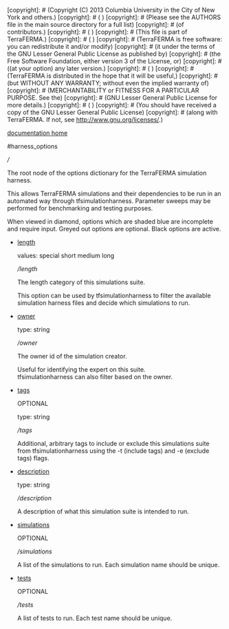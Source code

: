 [copyright]: # (Copyright (C) 2013 Columbia University in the City of New York and others.)
[copyright]: # ( )
[copyright]: # (Please see the AUTHORS file in the main source directory for a full list)
[copyright]: # (of contributors.)
[copyright]: # ( )
[copyright]: # (This file is part of TerraFERMA.)
[copyright]: # ( )
[copyright]: # (TerraFERMA is free software: you can redistribute it and/or modify)
[copyright]: # (it under the terms of the GNU Lesser General Public License as published by)
[copyright]: # (the Free Software Foundation, either version 3 of the License, or)
[copyright]: # ((at your option) any later version.)
[copyright]: # ( )
[copyright]: # (TerraFERMA is distributed in the hope that it will be useful,)
[copyright]: # (but WITHOUT ANY WARRANTY; without even the implied warranty of)
[copyright]: # (MERCHANTABILITY or FITNESS FOR A PARTICULAR PURPOSE. See the)
[copyright]: # (GNU Lesser General Public License for more details.)
[copyright]: # ( )
[copyright]: # (You should have received a copy of the GNU Lesser General Public License)
[copyright]: # (along with TerraFERMA. If not, see <http://www.gnu.org/licenses/>.)

[documentation home](Documentation)

#harness_options

*/*

The root node of the options dictionary for the TerraFERMA simulation harness.

This allows TerraFERMA simulations and their dependencies to be run in an 
automated way through tfsimulationharness.  Parameter
sweeps may be performed for benchmarking and testing purposes.

When viewed in diamond, options which are shaded blue are incomplete and require input.  Greyed out options are optional.  Black options are active.

* [length](harness_options/length "child")

    values: special short medium long

    */length*

    The length category of this simulations suite.
    
    This option can be used by tfsimulationharness to filter the available 
    simulation harness files and decide which simulations to run.

* [owner](harness_options/owner "child")

    type: string

    */owner*

    The owner id of the simulation creator.
    
    Useful for identifying the expert on this suite.  
    tfsimulationharness can also filter based on the owner.

* [tags](harness_options/tags "child")

    OPTIONAL 

    type: string

    */tags*

    Additional, arbitrary tags to include or exclude this 
    simulations suite from tfsimulationharness using the -t (include
    tags) and -e (exclude tags) flags.

* [description](harness_options/description "child")

    type: string

    */description*

    A description of what this simulation suite is intended to run.

* [simulations](harness_options/simulations "child")

    OPTIONAL 

    */simulations*

    A list of the simulations to run.  Each simulation name should be unique.

* [tests](harness_options/tests "child")

    OPTIONAL 

    */tests*

    A list of tests to run.  Each test name should be unique.

[autogenerated]: # (This file was automatically generated from the schema file:/home/cwilson/repos/github/TerraFERMA/TerraFERMA/buckettools/schemas/simulations.rng.)

